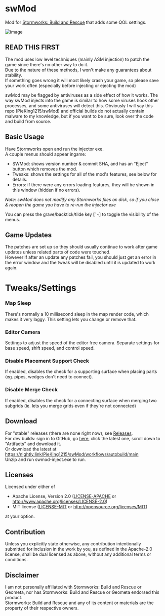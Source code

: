 # swMod
Mod for [Stormworks: Build and Rescue](https://store.steampowered.com/app/573090/Stormworks_Build_and_Rescue/) that adds some QOL settings.

![image](https://github.com/user-attachments/assets/d3c0978b-7897-4b04-9c6d-71e28dfbe1de)

## READ THIS FIRST
The mod uses low level techniques (mainly ASM injection) to patch the game since there's no other way to do it.<br>
Due to the nature of these methods, I won't make any guarantees about stability.<br>
If something goes wrong it will most likely crash your game, so please save your work often (especially before injecting or ejecting the mod)<br>

swMod may be flagged by antiviruses as a side effect of how it works. The way swMod injects into the game is similar to how some viruses hook other processes, and some antiviruses will detect this.
Obviously I will say this repo (PieKing1215/swMod) and official builds do not actually contain malware to my knowledge, but if you want to be sure, look over the code and build from source.

## Basic Usage
Have Stormworks open and run the injector exe.<br>
A couple menus should appear ingame:
- SWMod: shows version number & commit SHA, and has an "Eject" button which removes the mod.<br>
- Tweaks: shows the settings for all of the mod's features, see below for details.<br>
- Errors: if there were any errors loading features, they will be shown in this window (hidden if no errors).<br>

*Note: swMod does not modify any Stormworks files on disk, so if you close & reopen the game you have to re-run the injector exe*

You can press the grave/backtick/tilde key [`` `~ ``] to toggle the visibility of the menus.

## Game Updates
The patches are set up so they should usually continue to work after game updates unless related parts of code were touched.<br>
However if after an update any patches fail, you should just get an error in the error window and the tweak will be disabled until it is updated to work again.

# Tweaks/Settings

### Map Sleep
There's normally a 10 millisecond sleep in the map render code, which makes it very laggy. This setting lets you change or remove that.

### Editor Camera
Settings to adjust the speed of the editor free camera. Separate settings for base speed, shift speed, and control speed.

### Disable Placement Support Check
If enabled, disables the check for a supporting surface when placing parts (eg. pipes, wedges don't need to connect).

### Disable Merge Check
If enabled, disables the check for a connecting surface when merging two subgrids (ie. lets you merge grids even if they're not connected)

## Download
For "stable" releases (there are none right now), see [Releases](../../releases).<br>
For dev builds: sign in to GitHub, go [here](https://github.com/PieKing1215/swMod/actions/workflows/autobuild.yml?query=branch%3Amain+is%3Asuccess), click the latest one, scroll down to "Artifacts" and download it.<br>
Or download the latest at https://nightly.link/PieKing1215/swMod/workflows/autobuild/main<br>
Unzip and run swmod-inject.exe to run.

## Licenses

Licensed under either of

 * Apache License, Version 2.0
   ([LICENSE-APACHE](LICENSE-APACHE) or http://www.apache.org/licenses/LICENSE-2.0)
 * MIT license
   ([LICENSE-MIT](LICENSE-MIT) or http://opensource.org/licenses/MIT)

at your option.

## Contribution

Unless you explicitly state otherwise, any contribution intentionally submitted
for inclusion in the work by you, as defined in the Apache-2.0 license, shall be
dual licensed as above, without any additional terms or conditions.

## Disclaimer
I am not personally affiliated with Stormworks: Build and Rescue or Geometa, nor has Stormworks: Build and Rescue or Geometa endorsed this product.<br>
Stormworks: Build and Rescue and any of its content or materials are the property of their respective owners.
